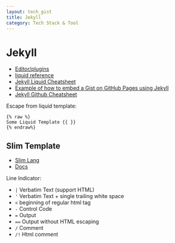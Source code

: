 ```yaml
---
layout: tech_gist
title: Jekyll
category: Tech Stack & Tool
---
```


# Jekyll

- [Editor/plugins](https://github.com/planetjekyll/awesome-jekyll-editors)
- [liquid reference](https://help.shopify.com/en/themes/liquid)
- [Jekyll Liquid Cheatsheet](https://gist.github.com/JJediny/a466eed62cee30ad45e2)
- [Example of how to embed a Gist on GitHub Pages using Jekyll](https://gist.github.com/benbalter/5555251)
- [Jekyll Github Cheatsheet](https://devhints.io/jekyll-github)


Escape from liquid template:
```
{% raw %}
Some Liquid Template {{ }}
{% endraw%}
```


## Slim Template

- [Slim Lang](http://slim-lang.com/)
- [Docs](http://www.rubydoc.info/gems/slim/frames)

Line Indicator:
- `|` Verbatim Text (support HTML)
- `'` Verbatim Text + single trailing white space
- `<` beginning of regular html tag
- `-` Control Code
- `=` Output
- `==` Output without HTML escaping
- `/` Comment
- `/!` Html comment
